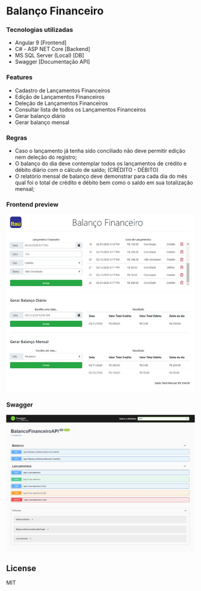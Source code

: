 # Balanço Financeiro
### Tecnologias utilizadas
- Angular 9 [Frontend]
- C# - ASP NET Core [Backend]
- MS SQL Server (Local) [DB]
- Swagger [Documentação API]

### Features
  - Cadastro de Lançamentos Financeiros
  - Edição de Lançamentos Financeiros
  - Deleção de Lançamentos Financeiros
  - Consultar lista de todos os Lançamentos Financeiros
  - Gerar balanço diário
  - Gerar balanço mensal

### Regras
- Caso o lançamento já tenha sido conciliado não deve permitir edição nem deleção do registro;
- O balanço do dia deve contemplar todos os lançamentos de crédito e débito diário com o cálculo de saldo; (CRÉDITO - DÉBITO)
- O relatório mensal de balanço deve demonstrar para cada dia do mês qual foi o total de crédito e débito bem como o saldo em sua totalização mensal;

### Frontend preview
![image info](./md-img/preview.jpeg)

### Swagger
![image info](./md-img/swagger.jpeg)

License
----
MIT